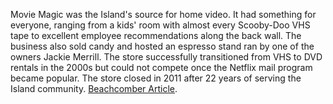 Movie Magic was the Island's source for home video. It had something for everyone, ranging from a kids' room with almost every Scooby-Doo VHS tape to excellent employee recommendations along the back wall. The business also sold candy and hosted an espresso stand ran by one of the owners Jackie Merrill. The store successfully transitioned from VHS to DVD rentals in the 2000s but could not compete once the Netflix mail program became popular. The store closed in 2011 after 22 years of serving the Island community. [Beachcomber Article](https://www.vashonbeachcomber.com/news/movie-magic-to-shutter-its-doors-after-22-years-in-the-business/).

